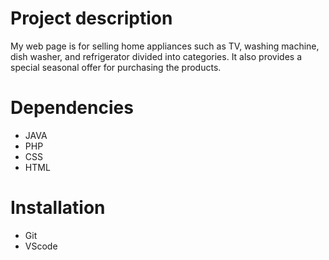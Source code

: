 # Project description
My web page is for selling home appliances such as TV, washing machine, dish washer, and refrigerator divided into categories. It also provides a special seasonal offer for purchasing the products.

# Dependencies
- JAVA
- PHP
- CSS
- HTML

# Installation
- Git
- VScode